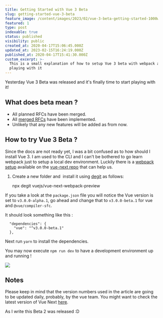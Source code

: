 ```yaml
---
title: Getting Started with Vue 3 Beta
slug: getting-started-vue-3-beta
feature_image: /content/images/2023/02/vue-3-beta-getting-started-1000w.jpg
featured: 1
type: post
indexable: true
status: published
visibility: public
created_at: 2020-04-17T15:06:45.000Z
updated_at: 2023-02-15T16:24:19.000Z
published_at: 2020-04-17T15:41:30.000Z
custom_excerpt: >-
  This is a small explanation of how to setup Vue 3 beta with webpack and start
  playing with it 
---
```


Yesterday Vue 3 Beta was released and it's finally time to start playing with it!

## What does beta mean ?

*   All planned RFCs have been merged.
*   All [merged RFCs](https://github.com/vuejs/rfcs/pulls?q=is%3Apr+is%3Amerged+label%3A3.x) have been implemented.
*   Unlikely that any new features will be added as from now.

## How to try Vue 3 Beta ?

Since the docs are not ready yet, I was a bit confused as to how should I install Vue 3. I am used to the CLI and I can't be bothered to go learn webpack just to setup a local dev environment. Luckily there is a [webpack setup](https://github.com/vuejs/vue-next-webpack-preview) available on the [vue-next repo](https://github.com/vuejs/vue-next) that can help us.

1.  Create a new folder and  install it using [degit](https://sandeep.ramgolam.com/blog/degit) as follows:

    npx degit vuejs/vue-next-webpack-preview

If you take a look at the `package.json` file you will notice the Vue version is set to `v3.0.0-alpha.1`, go ahead and change that to `v3.0.0-beta.1` for vue and `@vue/compiler-sfc`.

It should look something like this :

      "dependencies": {
        "vue": "^v3.0.0-beta.1"
      },

Next run `yarn` to install the dependencies.

You may now execute `npm run dev` to have a development environment up and running !

![](/content/images/2020/04/Screenshot_20200417_192250.png)

## Notes

Please keep in mind that the version numbers used in the article are going to be updated daily, probably, by the vue team. You might want to check the latest version of Vue Next [here](https://github.com/vuejs/vue-next/releases).

As I write this Beta 2 was released :D